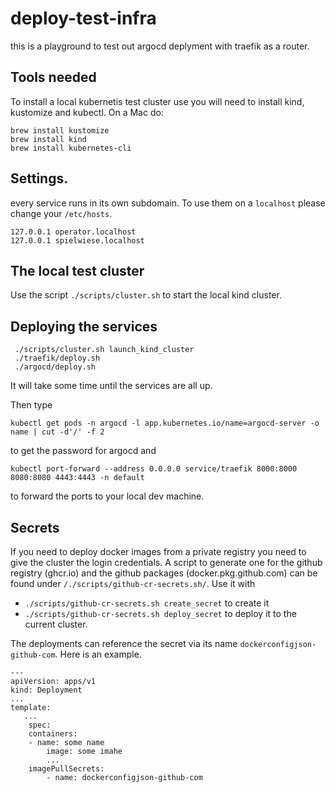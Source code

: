 # deploy-test-infra

this is a playground to test out argocd deplyment with traefik as a router.

## Tools needed 

To install a local kubernetis test cluster use you will need to install kind, kustomize and kubectl. On a Mac do:

    brew install kustomize  
    brew install kind
    brew install kubernetes-cli

## Settings.

every service runs in its own subdomain. To use them on a `localhost` please change your `/etc/hosts`.

    127.0.0.1 operator.localhost
    127.0.0.1 spielwiese.localhost

## The local test cluster

Use the script `./scripts/cluster.sh` to start the local kind cluster.

## Deploying the services

     ./scripts/cluster.sh launch_kind_cluster
     ./traefik/deploy.sh 
     ./argocd/deploy.sh 

It will take some time until the services are all up.

Then type

    kubectl get pods -n argocd -l app.kubernetes.io/name=argocd-server -o name | cut -d'/' -f 2

to get the password for argocd and

    kubectl port-forward --address 0.0.0.0 service/traefik 8000:8000 8080:8080 4443:4443 -n default

to forward the ports to your local dev machine.    

  
## Secrets

If you need to deploy docker images from a private registry you need to give the cluster the login credentials. A script to generate one for the github registry (ghcr.io) and the github packages (docker.pkg.github.com) can be found under `/./scripts/github-cr-secrets.sh/`. Use it with 

* `./scripts/github-cr-secrets.sh create_secret` to create it
* `./scripts/github-cr-secrets.sh deploy_secret` to deploy it to the current cluster.

The deployments can reference the secret via its name `dockerconfigjson-github-com`. Here is an example.

    ---
    apiVersion: apps/v1
    kind: Deployment
    ...
    template:
       ...
        spec:
        containers:
        - name: some name
            image: some imahe
            ...
        imagePullSecrets:
            - name: dockerconfigjson-github-com



 